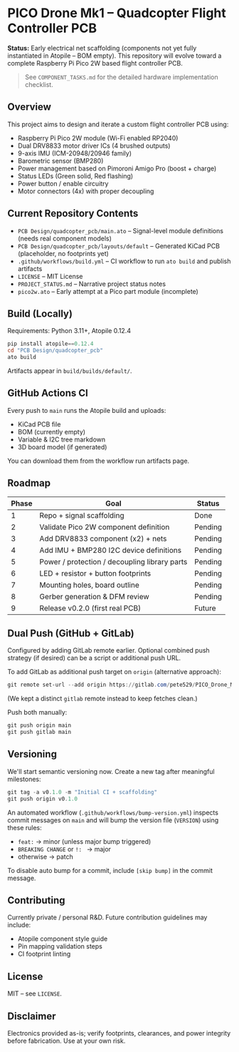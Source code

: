 # PICO Drone Mk1 – Quadcopter Flight Controller PCB

**Status:** Early electrical net scaffolding (components not yet fully instantiated in Atopile – BOM empty). This repository will evolve toward a complete Raspberry Pi Pico 2W based flight controller PCB.

> See `COMPONENT_TASKS.md` for the detailed hardware implementation checklist.

## Overview
This project aims to design and iterate a custom flight controller PCB using:
- Raspberry Pi Pico 2W module (Wi-Fi enabled RP2040)
- Dual DRV8833 motor driver ICs (4 brushed outputs)
- 9-axis IMU (ICM-20948/20946 family)
- Barometric sensor (BMP280)
- Power management based on Pimoroni Amigo Pro (boost + charge)
- Status LEDs (Green solid, Red flashing)
- Power button / enable circuitry
- Motor connectors (4x) with proper decoupling

## Current Repository Contents
- `PCB Design/quadcopter_pcb/main.ato` – Signal-level module definitions (needs real component models)
- `PCB Design/quadcopter_pcb/layouts/default` – Generated KiCad PCB (placeholder, no footprints yet)
- `.github/workflows/build.yml` – CI workflow to run `ato build` and publish artifacts
- `LICENSE` – MIT License
- `PROJECT_STATUS.md` – Narrative project status notes
- `pico2w.ato` – Early attempt at a Pico part module (incomplete)

## Build (Locally)
Requirements: Python 3.11+, Atopile 0.12.4

```powershell
pip install atopile==0.12.4
cd "PCB Design/quadcopter_pcb"
ato build
```
Artifacts appear in `build/builds/default/`.

## GitHub Actions CI
Every push to `main` runs the Atopile build and uploads:
- KiCad PCB file
- BOM (currently empty)
- Variable & I2C tree markdown
- 3D board model (if generated)

You can download them from the workflow run artifacts page.

## Roadmap
| Phase | Goal | Status |
|-------|------|--------|
| 1 | Repo + signal scaffolding | Done |
| 2 | Validate Pico 2W component definition | Pending |
| 3 | Add DRV8833 component (x2) + nets | Pending |
| 4 | Add IMU + BMP280 I2C device definitions | Pending |
| 5 | Power / protection / decoupling library parts | Pending |
| 6 | LED + resistor + button footprints | Pending |
| 7 | Mounting holes, board outline | Pending |
| 8 | Gerber generation & DFM review | Pending |
| 9 | Release v0.2.0 (first real PCB) | Future |

## Dual Push (GitHub + GitLab)
Configured by adding GitLab remote earlier. Optional combined push strategy (if desired) can be a script or additional push URL.

To add GitLab as additional push target on `origin` (alternative approach):
```powershell
git remote set-url --add origin https://gitlab.com/pete529/PICO_Drone_Mk1.git
```
(We kept a distinct `gitlab` remote instead to keep fetches clean.)

Push both manually:
```powershell
git push origin main
git push gitlab main
```

## Versioning
We'll start semantic versioning now.
Create a new tag after meaningful milestones:
```powershell
git tag -a v0.1.0 -m "Initial CI + scaffolding"
git push origin v0.1.0
```

An automated workflow (`.github/workflows/bump-version.yml`) inspects commit messages on `main` and will bump the version file (`VERSION`) using these rules:
- `feat:` → minor (unless major bump triggered)
- `BREAKING CHANGE` or `!: ` → major
- otherwise → patch

To disable auto bump for a commit, include `[skip bump]` in the commit message.

## Contributing
Currently private / personal R&D. Future contribution guidelines may include:
- Atopile component style guide
- Pin mapping validation steps
- CI footprint linting

## License
MIT – see `LICENSE`.

## Disclaimer
Electronics provided as-is; verify footprints, clearances, and power integrity before fabrication. Use at your own risk.

